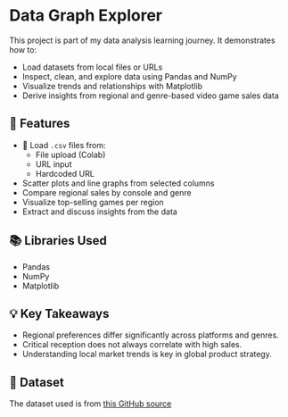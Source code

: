 # Data Graph Explorer

This project is part of my data analysis learning journey. It demonstrates how to:
- Load datasets from local files or URLs
- Inspect, clean, and explore data using Pandas and NumPy
- Visualize trends and relationships with Matplotlib
- Derive insights from regional and genre-based video game sales data

## 🚀 Features

- 📂 Load `.csv` files from:
  - File upload (Colab)
  - URL input
  - Hardcoded URL
- Scatter plots and line graphs from selected columns
- Compare regional sales by console and genre
- Visualize top-selling games per region
- Extract and discuss insights from the data

## 📚 Libraries Used
- Pandas
- NumPy
- Matplotlib

## 💡 Key Takeaways
- Regional preferences differ significantly across platforms and genres.
- Critical reception does not always correlate with high sales.
- Understanding local market trends is key in global product strategy.

## 📁 Dataset
The dataset used is from [this GitHub source](https://raw.githubusercontent.com/cs109/2014_data/master/countries.csv) 
